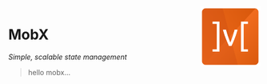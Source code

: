 <img src="docs/mobx.png" alt="logo" height="120" align="right" />

# MobX

_Simple, scalable state management_

> hello mobx...